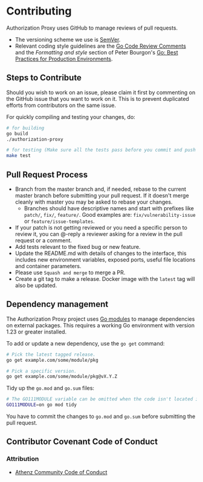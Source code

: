 # Contributing

Authorization Proxy uses GitHub to manage reviews of pull requests.

- The versioning scheme we use is [SemVer](http://semver.org/).
- Relevant coding style guidelines are the [Go Code Review Comments](https://code.google.com/p/go-wiki/wiki/CodeReviewComments) and the _Formatting and style_ section of Peter Bourgon's [Go: Best Practices for Production Environments](https://peter.bourgon.org/go-in-production/#formatting-and-style).

## Steps to Contribute

Should you wish to work on an issue, please claim it first by commenting on the GitHub issue that you want to work on it. This is to prevent duplicated efforts from contributors on the same issue.

For quickly compiling and testing your changes, do:
```bash
# for building
go build
./authorization-proxy

# for testing (Make sure all the tests pass before you commit and push :))
make test
```

## Pull Request Process

- Branch from the master branch and, if needed, rebase to the current master branch before submitting your pull request. If it doesn't merge cleanly with master you may be asked to rebase your changes.
    - Branches should have descriptive names and start with prefixes like `patch/`, `fix/`, `feature/`. Good examples are: `fix/vulnerability-issue` or `feature/issue-templates`.
- If your patch is not getting reviewed or you need a specific person to review it, you can @-reply a reviewer asking for a review in the pull request or a comment.
- Add tests relevant to the fixed bug or new feature.
- Update the README.md with details of changes to the interface, this includes new environment variables, exposed ports, useful file locations and container parameters.
- Please use `Squash and merge` to merge a PR.
- Create a git tag to make a release. Docker image with the `latest` tag will also be updated.

## Dependency management

The Authorization Proxy project uses [Go modules](https://golang.org/cmd/go/#hdr-Modules__module_versions__and_more) to manage dependencies on external packages. This requires a working Go environment with version 1.23 or greater installed.

To add or update a new dependency, use the `go get` command:

```bash
# Pick the latest tagged release.
go get example.com/some/module/pkg

# Pick a specific version.
go get example.com/some/module/pkg@vX.Y.Z
```

Tidy up the `go.mod` and `go.sum` files:

```bash
# The GO111MODULE variable can be omitted when the code isn't located in GOPATH.
GO111MODULE=on go mod tidy
```

You have to commit the changes to `go.mod` and `go.sum` before submitting the pull request.

## Contributor Covenant Code of Conduct

### Attribution

- [Athenz Community Code of Conduct](./CODE_OF_CONDUCT.md)
